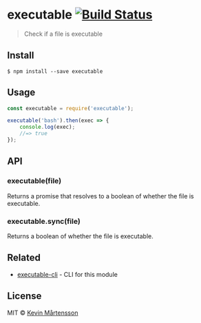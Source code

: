 # executable [![Build Status](https://travis-ci.org/kevva/executable.svg?branch=master)](https://travis-ci.org/kevva/executable)

> Check if a file is executable


## Install

```
$ npm install --save executable
```


## Usage

```js
const executable = require('executable');

executable('bash').then(exec => {
	console.log(exec);
	//=> true
});
```


## API

### executable(file)

Returns a promise that resolves to a boolean of whether the file is executable.

### executable.sync(file)

Returns a boolean of whether the file is executable.


## Related

* [executable-cli](https://github.com/kevva/executable-cli) - CLI for this module


## License

MIT © [Kevin Mårtensson](https://github.com/kevva)
